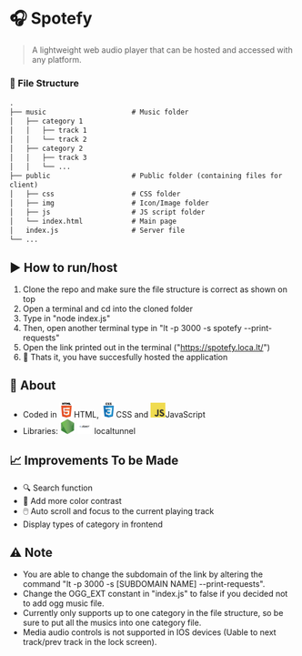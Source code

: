 # 🎧 Spotefy

> A lightweight web audio player that can be hosted and accessed with any platform.

### 📁 File Structure 
    .
    ├── music                     # Music folder
    │   ├── category 1   
    │   │   ├── track 1
    │   │   └── track 2
    │   ├── category 2   
    │   │   ├── track 3
    │   │   └── ...
    ├── public                    # Public folder (containing files for client)
    │   ├── css                   # CSS folder
    │   ├── img                   # Icon/Image folder
    │   ├── js                    # JS script folder
    │   └── index.html            # Main page
    │   index.js                  # Server file
    └── ...

## ▶️ How to run/host
1. Clone the repo and make sure the file structure is correct as shown on top
2. Open a terminal and cd into the cloned folder
3. Type in "node index.js"
4. Then, open another terminal type in "lt -p 3000 -s spotefy --print-requests"
5. Open the link printed out in the terminal ("https://spotefy.loca.lt/")
5. 🎉 Thats it, you have succesfully hosted the application 

## 📙 About
- Coded in <img alt="HTML5" width="26px" src="https://raw.githubusercontent.com/github/explore/80688e429a7d4ef2fca1e82350fe8e3517d3494d/topics/html/html.png" />HTML, <img  alt="CSS3" width="26px" src="https://raw.githubusercontent.com/github/explore/80688e429a7d4ef2fca1e82350fe8e3517d3494d/topics/css/css.png" />CSS and <img alt="JavaScript" width="26px" src="https://raw.githubusercontent.com/github/explore/80688e429a7d4ef2fca1e82350fe8e3517d3494d/topics/javascript/javascript.png" />JavaScript
- Libraries: <img alt="Node.js" width="26px" src="https://raw.githubusercontent.com/github/explore/80688e429a7d4ef2fca1e82350fe8e3517d3494d/topics/nodejs/nodejs.png" /> <img alt="jQuery.js" width="26px" src="https://raw.githubusercontent.com/github/explore/80688e429a7d4ef2fca1e82350fe8e3517d3494d/topics/jquery/jquery.png" /> localtunnel

## 📈 Improvements To be Made 
- 🔍 Search function 
- 🎨 Add more color contrast 
- 🖱️ Auto scroll and focus to the current playing track 
- Display types of category in frontend

## ⚠️ Note 
- You are able to change the subdomain of the link by altering the command "lt -p 3000 -s [SUBDOMAIN NAME] --print-requests".
- Change the OGG_EXT constant in "index.js" to false if you decided not to add ogg music file.
- Currently only supports up to one category in the file structure, so be sure to put all the musics into one category file.
- Media audio controls is not supported in IOS devices (Uable to next track/prev track in the lock screen).
